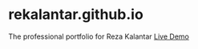# rekalantar.github.io
The professional portfolio for Reza Kalantar [Live Demo](https://rekalantar.github.io/index.html)
